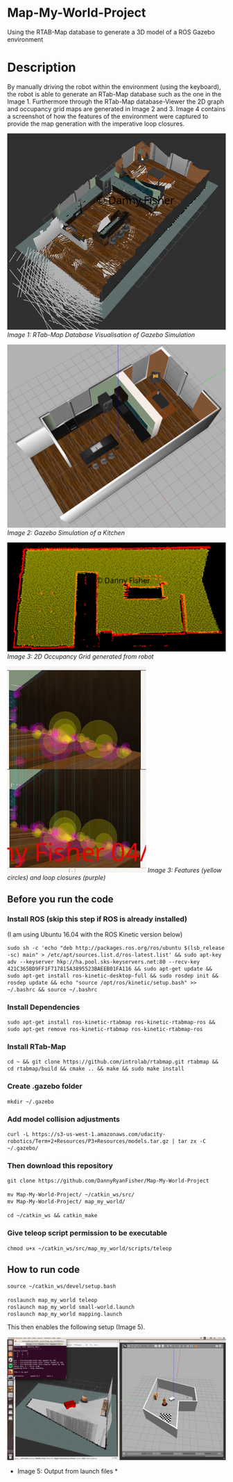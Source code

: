 # Map-My-World-Project
Using the RTAB-Map database to generate a 3D model of a ROS Gazebo environment

# Description

By manually driving the robot within the environment (using the keyboard), the robot is able to generate an RTab-Map database such as the one in the Image 1. Furthermore through the RTab-Map database-Viewer the 2D graph and occupancy grid maps are generated in Image 2 and 3. 
Image 4 contains a screenshot of how the features of the environment were captured to provide the map generation with the imperative loop closures. 

![RTab-Map Database Visualisation of Gazebo Simulation](/photos/third-rviz.jpeg)
*Image 1: RTab-Map Database Visualisation of Gazebo Simulation*

![Gazebo Simulation of a Kitchen](/photos/kitchen-world.png)
*Image 2: Gazebo Simulation of a Kitchen*

![2D Occupancy Grid generated from robot](/photos/third-occ-grid.jpeg)
*Image 3: 2D Occupancy Grid generated from robot*

![Loop Closures](/photos/Re-submit-12-loop-closures.jpeg)
*Image 3: Features (yellow circles) and loop closures (purple)*

## Before you run the code

### Install ROS (skip this step if ROS is already installed)

(I am using Ubuntu 16.04 with the ROS Kinetic version below)

    sudo sh -c 'echo "deb http://packages.ros.org/ros/ubuntu $(lsb_release -sc) main" > /etc/apt/sources.list.d/ros-latest.list' && sudo apt-key adv --keyserver hkp://ha.pool.sks-keyservers.net:80 --recv-key 421C365BD9FF1F717815A3895523BAEEB01FA116 && sudo apt-get update && sudo apt-get install ros-kinetic-desktop-full && sudo rosdep init && rosdep update && echo "source /opt/ros/kinetic/setup.bash" >> ~/.bashrc && source ~/.bashrc

### Install Dependencies

    sudo apt-get install ros-kinetic-rtabmap ros-kinetic-rtabmap-ros && sudo apt-get remove ros-kinetic-rtabmap ros-kinetic-rtabmap-ros

### Install RTab-Map

    cd ~ && git clone https://github.com/introlab/rtabmap.git rtabmap && cd rtabmap/build && cmake .. && make && sudo make install

### Create .gazebo folder

    mkdir ~/.gazebo

### Add model collision adjustments

    curl -L https://s3-us-west-1.amazonaws.com/udacity-robotics/Term+2+Resources/P3+Resources/models.tar.gz | tar zx -C ~/.gazebo/

### Then download this repository

    git clone https://github.com/DannyRyanFisher/Map-My-World-Project

    mv Map-My-World-Project/ ~/catkin_ws/src/
    mv Map-My-World-Project/ map_my_world/

    cd ~/catkin_ws && catkin_make

### Give teleop script permission to be executable

    chmod u+x ~/catkin_ws/src/map_my_world/scripts/teleop

## How to run code

    source ~/catkin_ws/devel/setup.bash

    roslaunch map_my_world teleop
    roslaunch map_my_world small-world.launch
    roslaunch map_my_world mapping.launch

This then enables the following setup (Image 5).

![All launch files running](/photos/map-my-world-launched.png)
* Image 5: Output from launch files *

